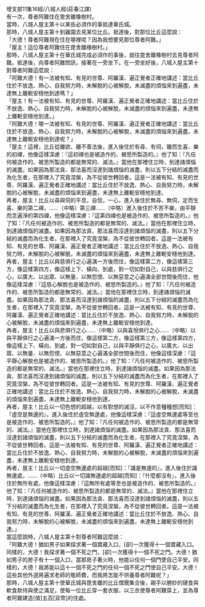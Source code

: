 增支部11集16經/八城人經(莊春江譯)  
有一次，尊者阿難住在毘舍離橡樹村。  
當時，八城人屋主第十以某些必須作的事抵達華氏城。  
那時，八城人屋主第十到雞園去見某位比丘。抵達後，對那位比丘這麼說：  
「大德！尊者阿難現在住在哪裡呢？因為我想要見那位尊者阿難。」  
「屋主！這位尊者阿難住在毘舍離橡樹村。」  
那時，八城人屋主第十在華氏城完成必須作的事後，就往毘舍離橡樹村去見尊者阿難。抵達後，向尊者阿難問訊，接著在一旁坐下。在一旁坐好後，八城人屋主第十對尊者阿難這麼說：  
「阿難大德！有一法被有知、有見的世尊、阿羅漢、遍正覺者正確地講述：當比丘住於不放逸、熱心、自我努力時，未解脫的心被解脫，未滅盡的煩惱來到遍盡，未達無上離軛安穩他到達嗎？」  
「屋主！有一法被有知、有見的世尊、阿羅漢、遍正覺者正確地講述：當比丘住於不放逸、熱心、自我努力時，未解脫的心被解脫，未滅盡的煩惱來到遍盡，未達無上離軛安穩他到達。」  
「阿難大德！哪一法被有知、有見的世尊、阿羅漢、遍正覺者正確地講述：當比丘住於不放逸、熱心、自我努力時，未解脫的心被解脫，未滅盡的煩惱來到遍盡，未達無上離軛安穩他到達呢？」  
「屋主！這裡，比丘從離欲、離不善法後，進入後住於有尋、有伺，離而生喜、樂的初禪，他像這樣深慮：『這初禪也是被造作的、被思所製造的。』他了知：『凡任何被造作的、被思所製造的都是無常的、滅法。』當他在那裡住立時，到達諸煩惱的滅盡。如果因為那法貪、那法喜而沒達到諸煩惱的滅盡，則以五下分結的滅盡而為化生者，在那裡入了究竟涅槃，為不從彼世轉回者。這是一法被有知、有見的世尊、阿羅漢、遍正覺者正確地講述：當比丘住於不放逸、熱心、自我努力時，未解脫的心被解脫，未滅盡的煩惱來到遍盡，未達無上離軛安穩他到達。  
再者，屋主！比丘以尋與伺的平息，自信，一心，進入後住於無尋、無伺，定而生喜、樂的第二禪，……（中略）第三禪……（中略）進入後住於不苦不樂，由平靜而念遍淨的第四禪，他像這樣深慮：『這第四禪也是被造作的、被思所製造的。』他了知：『凡任何被造作的、被思所製造的都是無常的、滅法。』當他在那裡住立時，到達諸煩惱的滅盡。如果因為那法貪、那法喜而沒達到諸煩惱的滅盡，則以五下分結的滅盡而為化生者，在那裡入了究竟涅槃，為不從彼世轉回者。這是一法被有知、有見的世尊、阿羅漢、遍正覺者正確地講述：當比丘住於不放逸、熱心、自我努力時，未解脫的心被解脫，未滅盡的煩惱來到遍盡，未達無上離軛安穩他到達。  
再者，屋主！比丘以與慈俱行之心遍滿一方後而住，像這樣第二方，像這樣第三方，像這樣第四方，像這樣上下、橫向、到處，對一切如對自己，以與慈俱行之心，以廣大、以出眾、以無量、以無怨恨、以無惡意之心遍滿全部世間後而住，他像這樣深慮：『這慈心解脫也是被造作的、被思所製造的。』他了知：『凡任何被造作的、被思所製造的都是無常的、滅法。』當他在那裡住立時，到達諸煩惱的滅盡。如果因為那法貪、那法喜而沒達到諸煩惱的滅盡，則以五下分結的滅盡而為化生者，在那裡入了究竟涅槃，為不從彼世轉回者。這是一法被有知、有見的世尊、阿羅漢、遍正覺者正確地講述：當比丘住於不放逸、熱心、自我努力時，未解脫的心被解脫，未滅盡的煩惱來到遍盡，未達無上離軛安穩他到達。  
再者，屋主！比丘以與悲俱行之心……（中略）以與喜悅俱行之心……（中略）以與平靜俱行之心遍滿一方後而住，像這樣第二方，像這樣第三方，像這樣第四方，像這樣上下、橫向、到處，對一切如對自己，以與平靜俱行之心，以廣大、以出眾、以無量、以無怨恨、以無惡意之心遍滿全部世間後而住，他像這樣深慮：『這平靜心解脫也是被造作的、被思所製造的。』他了知：『凡任何被造作的、被思所製造的都是無常的、滅法。』當他在那裡住立時，到達諸煩惱的滅盡。如果因為那法貪、那法喜而沒達到諸煩惱的滅盡，則以五下分結的滅盡而為化生者，在那裡入了究竟涅槃，為不從彼世轉回者。這是一法被有知、有見的世尊、阿羅漢、遍正覺者正確地講述：當比丘住於不放逸、熱心、自我努力時，未解脫的心被解脫，未滅盡的煩惱來到遍盡，未達無上離軛安穩他到達。  
再者，屋主！比丘以一切色想的超越，以有對想的滅沒，以不作意種種想[而知]：『虛空是無邊的』，進入後住於虛空無邊處，他像這樣深慮：『這虛空無邊處等至也是被造作的、被思所製造的。』他了知：『凡任何被造作的、被思所製造的都是無常的、滅法。』當他在那裡住立時，到達諸煩惱的滅盡。如果因為那法貪、那法喜而沒達到諸煩惱的滅盡，則以五下分結的滅盡而為化生者，在那裡入了究竟涅槃，為不從彼世轉回者。這是一法被有知、有見的世尊、阿羅漢、遍正覺者正確地講述：當比丘住於不放逸、熱心、自我努力時，未解脫的心被解脫，未滅盡的煩惱來到遍盡，未達無上離軛安穩他到達。  
再者，屋主！比丘以一切虛空無邊處的超越[而知]：『識是無邊的』，進入後住於識無邊處，……（中略）比丘以一切識無邊處的超越[而知]：『什麼都沒有』，進入後住於無所有處，他像這樣深慮：『這無所有處等至也是被造作的、被思所製造的。』他了知：『凡任何被造作的、被思所製造的都是無常的、滅法。』當他在那裡住立時，到達諸煩惱的滅盡。如果因為那法貪、那法喜而沒達到諸煩惱的滅盡，則以五下分結的滅盡而為化生者，在那裡入了究竟涅槃，為不從彼世轉回者。這是一法被有知、有見的世尊、阿羅漢、遍正覺者正確地講述：當比丘住於不放逸、熱心、自我努力時，未解脫的心被解脫，未滅盡的煩惱來到遍盡，未達無上離軛安穩他到達。」  
當這麼說時，八城人屋主第十對尊者阿難這麼說：  
「阿難大德！猶如男子如果探求著一個寶藏入口，[卻]一次獲得十一個寶藏入口。同樣的，大德！我探求著一個不死之門，[卻]一次獲得十一個不死之門。大德！猶如男子的房子有十一個入口，當那房子著火時，他能以任何一個門使自己平安。同樣的，大德！我將能以這十一個不死之門的任何一個不死之門使自己平安。大德！這些其他外道將遍求老師的敬師費，而我將怎能不供養尊者阿難呢？」  
那時，八城人屋主第十使華氏城與毘舍離的比丘僧團集合後，親手以勝妙的硬食與軟食款待與使之滿足，使每一位比丘穿一套衣服，以三衣使尊者阿難穿上，並為尊者阿難建造[值]五百[貨幣]的住處。  
  
  
